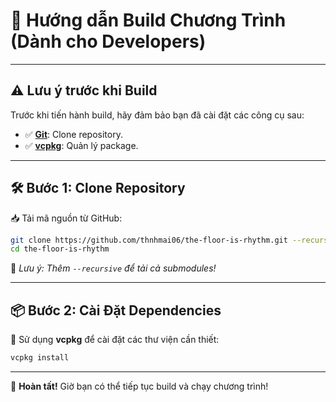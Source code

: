 ﻿# 🚀 Hướng dẫn Build Chương Trình (Dành cho Developers)

---

## ⚠️ Lưu ý trước khi Build
Trước khi tiến hành build, hãy đảm bảo bạn đã cài đặt các công cụ sau:
- ✅ **[Git](https://git-scm.com/downloads)**: Clone repository.
- ✅ **[vcpkg](https://github.com/microsoft/vcpkg)**: Quản lý package.

---

## 🛠 Bước 1: Clone Repository
📥 Tải mã nguồn từ GitHub:
```sh
git clone https://github.com/thnhmai06/the-floor-is-rhythm.git --recursive
cd the-floor-is-rhythm
```
📌 *Lưu ý: Thêm `--recursive` để tải cả submodules!*

---

## 📦 Bước 2: Cài Đặt Dependencies
📌 Sử dụng **vcpkg** để cài đặt các thư viện cần thiết:
```sh
vcpkg install
```

---


🎉 **Hoàn tất!** Giờ bạn có thể tiếp tục build và chạy chương trình!


